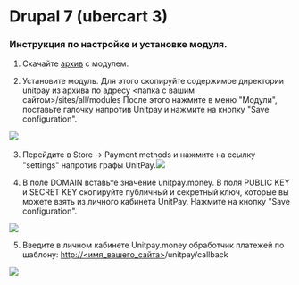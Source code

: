 # Drupal 7 \(ubercart 3\)

### Инструкция по настройке и установке модуля. <a id="instrukciya-po-nastroike-i-ustanovke-modulya"></a>

1. Скачайте [архив](https://github.com/unitpay/ubercart-module) с модулем.

2. Установите модуль. Для этого скопируйте содержимое директории unitpay из архива по адресу &lt;папка с вашим сайтом&gt;/sites/all/modules После этого нажмите в меню "Модули", поставьте галочку напротив Unitpay и нажмите на кнопку "Save configuration".

​![](https://d33v4339jhl8k0.cloudfront.net/docs/assets/551a91dbe4b0221aadf24410/images/57923ac390336029360386d1/file-O5Vt7DjtCv.png)​

3. Перейдите в Store -&gt; Payment methods и нажмите на ссылку "settings" напротив графы UnitPay.![](https://d33v4339jhl8k0.cloudfront.net/docs/assets/551a91dbe4b0221aadf24410/images/57923b6290336029360386da/file-5jB6c0fieW.png)

4. В поле DOMAIN вставьте значение unitpay.money. В поля PUBLIC KEY и SECRET KEY скопируйте публичный и секретный ключ, которые вы можете взять из личного кабинета UnitPay. Нажмите на кнопку "Save configuration".  
  
![](https://d33v4339jhl8k0.cloudfront.net/docs/assets/551a91dbe4b0221aadf24410/images/5e68cab52c7d3a7e9ae9018c/file-m8YLlh7FLN.png)

5. Введите в личном кабинете Unitpay.money обработчик платежей по шаблону: [http://&lt;имя\_вашего\_сайта&gt;](http://xn--/%3C__-7vebaolv6au8a9a1ct4h3f/)/unitpay/callback  
  
![](https://d33v4339jhl8k0.cloudfront.net/docs/assets/551a91dbe4b0221aadf24410/images/5790eaed9033602936037f10/file-d5eQvOskcg.png)

